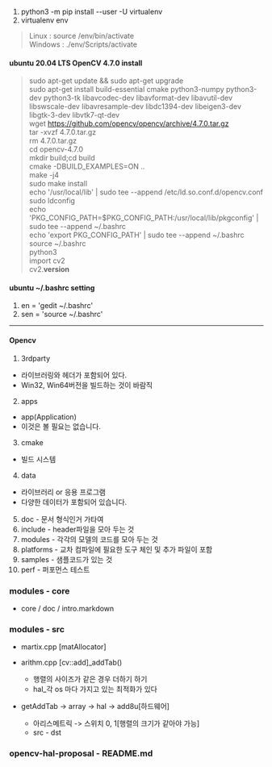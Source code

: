 1. python3 -m pip install --user -U virtualenv
2. virtualenv env
> Linux : source /env/bin/activate<br>
> Windows : ./env/Scripts/activate

#### ubuntu 20.04 LTS OpenCV 4.7.0 install

> sudo apt-get update && sudo apt-get upgrade<br>
> sudo apt-get install build-essential cmake python3-numpy python3-dev python3-tk libavcodec-dev libavformat-dev libavutil-dev libswscale-dev libavresample-dev libdc1394-dev libeigen3-dev libgtk-3-dev libvtk7-qt-dev<br>
> wget https://github.com/opencv/opencv/archive/4.7.0.tar.gz<br>
> tar -xvzf 4.7.0.tar.gz<br>
> rm 4.7.0.tar.gz<br>
> cd opencv-4.7.0<br>
> mkdir build;cd build<br>
> cmake -DBUILD_EXAMPLES=ON ..<br>
> make -j4<br>
> sudo make install<br>
> echo '/usr/local/lib' | sudo tee --append /etc/ld.so.conf.d/opencv.conf<br>
> sudo ldconfig<br>
> echo 'PKG_CONFIG_PATH=$PKG_CONFIG_PATH:/usr/local/lib/pkgconfig' | sudo tee --append ~/.bashrc<br>
> echo 'export PKG_CONFIG_PATH' | sudo tee --append ~/.bashrc<br>
> source ~/.bashrc<br>
> python3<br>
> import cv2<br>
> cv2.__version__<br>

#### ubuntu ~/.bashrc setting
1. en = 'gedit ~/.bashrc'
2. sen = 'source ~/.bashrc'

---

#### Opencv

1. 3rdparty
- 라이브러링와 헤더가 포함되어 있다.
- Win32, Win64버전을 빌드하는 것이 바람직
2. apps
- app(Application)
- 이것은 볼 필요는 없습니다.
3. cmake
- 빌드 시스템
4. data
- 라이브러리 or 응용 프로그램
- 다양한 데이터가 포함되어 있습니다.
5. doc - 문서 형식인거 가타여
6. include - header파일을 모아 두는 것
7. modules - 각각의 모델의 코드를 모아 두는 것
8. platforms - 교차 컴파일에 필요한 도구 체인 및 추가 파일이 포함
9. samples - 샘플코드가 있는 것
10. perf - 퍼포먼스 테스트

### modules - core
- core / doc / intro.markdown

### modules - src
- martix.cpp [matAllocator]
- arithm.cpp [cv::add]_addTab()
    - 행렬의 사이즈가 같은 경우 더하기 하기
    - hal_각 os 마다 가지고 있는 최적화가 있다

- getAddTab -> array -> hal -> add8u[하드웨어]
  - 아리스메트릭 -> 스위치 0, 1[행렬의 크기가 같아야 가능]
  - src - dst

### opencv-hal-proposal - README.md

